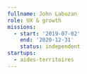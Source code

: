 ```yaml
---
fullname: John Labuzan
role: UX & growth
missions:
  - start: '2019-07-02'
    end: '2020-12-31'
    status: independent
startups: 
  - aides-territoires   
---
```

